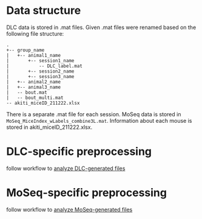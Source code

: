 # Data structure
DLC data is stored in .mat files. Given .mat files were renamed based on the following file structure:

```
.
+-- group_name
|   +-- animal1_name
|       +-- session1_name
|           -- DLC_label.mat
|       +-- session2_name
|       +-- session3_name
|   +-- animal2_name
|   +-- animal3_name
|   -- bout.mat
|   -- bout_multi.mat
-- akiti_miceID_211222.xlsx
```

There is a separate .mat file for each session. MoSeq data is stored in `MoSeq_MiceIndex_wLabels_combine3L.mat`. Information about each mouse is stored in akiti_miceID_211222.xlsx. 

# DLC-specific preprocessing

follow workflow to [analyze DLC-generated files](https://github.com/ckakiti/Novelty_paper_2021#dlc-workflow)

# MoSeq-specific preprocessing

follow workflow to [analyze MoSeq-generated files](https://github.com/ckakiti/Novelty_paper_2021#moseq-workflow)
